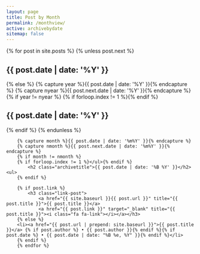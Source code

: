 ```yaml
---
layout: page
title: Post by Month
permalink: /monthview/
active: archivebydate
sitemap: false
---
```


<div id="index">
    {% for post in site.posts %}
        {% unless post.next %}
            <h2 class="archivetitletopbottom">{{ post.date | date: '%Y' }}</h2>
        {% else %}
            {% capture year %}{{ post.date | date: '%Y' }}{% endcapture %}
            {% capture nyear %}{{ post.next.date | date: '%Y' }}{% endcapture %}
            {% if year != nyear %}
            {% if forloop.index != 1 %}</ul>{% endif %}
                <h2 class="archivetitletopbottom">{{ post.date | date: '%Y' }}</h2>
            {% endif %}
        {% endunless %}
            
        {% capture month %}{{ post.date | date: '%m%Y' }}{% endcapture %}
        {% capture nmonth %}{{ post.next.date | date: '%m%Y' }}{% endcapture %}
        {% if month != nmonth %}
        {% if forloop.index != 1 %}</ul>{% endif %}
            <h2 class="archivetitle">{{ post.date | date: '%B %Y' }}</h2><ul>
        {% endif %}
        
        {% if post.link %}
            <h3 class="link-post">
                <a href="{{ site.baseurl }}{{ post.url }}" title="{{ post.title }}">{{ post.title }}</a>
                <a href="{{ post.link }}" target="_blank" title="{{ post.title }}"><i class="fa fa-link"></i></a></h3>
        {% else %}
        <li><a href="{{ post.url | prepend: site.baseurl }}">{{ post.title }}</a> {% if post.author %} • {{ post.author }}{% endif %}{% if post.date %} • {{ post.date | date: "%B %e, %Y" }}{% endif %}</li>
        {% endif %}
        {% endfor %}
</div>